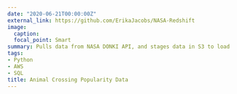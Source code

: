 ```yaml
---
date: "2020-06-21T00:00:00Z"
external_link: https://github.com/ErikaJacobs/NASA-Redshift
image:
  caption: 
  focal_point: Smart
summary: Pulls data from NASA DONKI API, and stages data in S3 to load to Redshift using boto3
tags:
- Python
- AWS
- SQL
title: Animal Crossing Popularity Data
---
```


